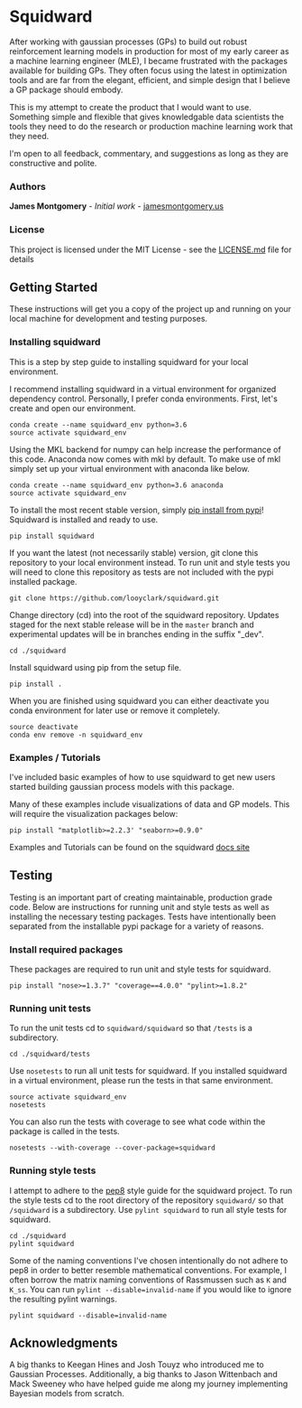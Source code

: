 # Squidward

After working with gaussian processes (GPs) to build out robust reinforcement learning models in production for most of my early career as a machine learning engineer (MLE), I became frustrated with the packages available for building GPs. They often focus using the latest in optimization tools and are far from the elegant, efficient, and simple design that I believe a GP package should embody.

This is my attempt to create the product that I would want to use. Something simple and flexible that gives knowledgable data scientists the tools they need to do the research or production machine learning work that they need.

I'm open to all feedback, commentary, and suggestions as long as they are constructive and polite.

### Authors

**James Montgomery** - *Initial work* - [jamesmontgomery.us](http://jamesmontgomery.us)

### License

This project is licensed under the MIT License - see the [LICENSE.md](LICENSE.md) file for details

## Getting Started

These instructions will get you a copy of the project up and running on your local machine for development and testing purposes.

### Installing squidward

This is a step by step guide to installing squidward for your local environment.

I recommend installing squidward in a virtual environment for organized dependency control. Personally, I prefer conda environments. First, let's create and open our environment.

```
conda create --name squidward_env python=3.6
source activate squidward_env
```

Using the MKL backend for numpy can help increase the performance of this code. Anaconda now comes with mkl by default. To make use of mkl simply set up your virtual environment with anaconda like below.

```
conda create --name squidward_env python=3.6 anaconda
source activate squidward_env
```

To install the most recent stable version, simply [pip install from pypi](https://pypi.org/project/squidward/)! Squidward is installed and ready to use. 

```
pip install squidward
```

If you want the latest (not necessarily stable) version, git clone this repository to your local environment instead. To run unit and style tests you will need to clone this repository as tests are not included with the pypi installed package.

```
git clone https://github.com/looyclark/squidward.git
```

Change directory (cd) into the root of the squidward repository. Updates staged for the next stable release will be in the `master` branch and experimental updates will be in branches ending in the suffix "\_dev".

```
cd ./squidward
```

Install squidward using pip from the setup file.

```
pip install .
```

When you are finished using squidward you can either deactivate you conda environment for later use or remove it completely.

```
source deactivate
conda env remove -n squidward_env
```

### Examples / Tutorials

I've included basic examples of how to use squidward to get new users started building gaussian process models with this package.

Many of these examples include visualizations of data and GP models. This will require the visualization packages below:

```
pip install "matplotlib>=2.2.3' "seaborn>=0.9.0"
```

Examples and Tutorials can be found on the squidward [docs site](https://james-montgomery.github.io/squidward/)

## Testing

Testing is an important part of creating maintainable, production grade code. Below are instructions for running unit and style tests as well as installing the necessary testing packages. Tests have intentionally been separated from the installable pypi package for a variety of reasons.

### Install required packages

These packages are required to run unit and style tests for squidward.

```
pip install "nose>=1.3.7" "coverage==4.0.0" "pylint>=1.8.2"
```

### Running unit tests

To run the unit tests cd to `squidward/squidward` so that `/tests` is a subdirectory.

```
cd ./squidward/tests
```

Use `nosetests` to run all unit tests for squidward. If you installed squidward in a virtual environment, please run the tests in that same environment.

```
source activate squidward_env
nosetests
```

You can also run the tests with coverage to see what code within the package is called in the tests.

```
nosetests --with-coverage --cover-package=squidward
```

### Running style tests

I attempt to adhere to the [pep8](https://www.python.org/dev/peps/pep-0008/) style guide for the squidward project. To run the style tests cd to the root directory of the repository `squidward/` so that `/squidward` is a subdirectory. Use `pylint squidward` to run all style tests for squidward.

```
cd ./squidward
pylint squidward
```

Some of the naming conventions I've chosen intentionally do not adhere to pep8 in order to better resemble mathematical conventions. For example, I often borrow the matrix naming conventions of Rassmussen such as `K` and `K_ss`. You can run `pylint --disable=invalid-name` if you would like to ignore the resulting pylint warnings.

```
pylint squidward --disable=invalid-name
```

## Acknowledgments

A big thanks to Keegan Hines and Josh Touyz who introduced me to Gaussian Processes. Additionally, a big thanks to Jason Wittenbach and
Mack Sweeney who have helped guide me along my journey implementing Bayesian models from scratch.

[//]: # (Comment Section)

[//]: # (Updated the Github Docs)
[//]: # (for further help: https://github.com/James-Montgomery/misc_musings/tree/master/sphinx/docs)
[//]: # (cd ./docs)
[//]: # (make github)
